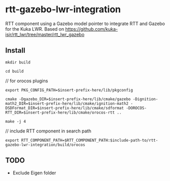# rtt-gazebo-lwr-integration
RTT component using a Gazebo model pointer to integrate RTT and Gazebo for the Kuka LWR. Based on https://github.com/kuka-isir/rtt_lwr/tree/master/rtt_lwr_gazebo

## Install

`mkdir build`

`cd build`

// for orocos plugins

`export PKG_CONFIG_PATH=$insert-prefix-here/lib/pkgconfig`

`cmake -Dgazebo_DIR=$insert-prefix-here/lib/cmake/gazebo -Dignition-math2_DIR=$insert-prefix-here/lib/cmake/ignition-math2 -DSDFormat_DIR=$insert-prefix-here/lib/cmake/sdformat -DOROCOS-RTT_DIR=$insert-prefix-here/lib/cmake/orocos-rtt ..`

`make -j 4`

// include RTT component in search path

`export RTT_COMPONENT_PATH=$RTT_COMPONENT_PATH:$include-path-to/rtt-gazebo-lwr-integration/build/orocos`

## TODO

- Exclude Eigen folder

